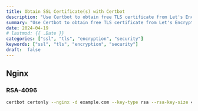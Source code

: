 ```yaml
---
title: Obtain SSL Certificate(s) with Certbot
description: "Use Certbot to obtain free TLS certificate from Let's Encrypt."
summary: "Use Certbot to obtain free TLS certificate from Let's Encrypt."
date: 2024-04-19
# lastmod: {{ .Date }}
categories: ["ssl", "tls", "encryption", "security"]
keywords: ["ssl", "tls", "encryption", "security"]
draft:  false
---
```


## Nginx

### RSA-4096

```bash
certbot certonly --nginx -d example.com --key-type rsa --rsa-key-size 4096
```

